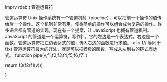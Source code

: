 Imprv rdablt   管道运算符



管道运算符
Unix 操作系统有一个管道机制（pipeline），可以把前一个操作的值传给后一个操作。这个机制非常有用，使得简单的操作可以组合成为复杂的操作。许多语言都有管道的实现，现在有一个提案，让 JavaScript 也拥有管道机制。
JavaScript 的管道是一个运算符，写作|>。它的左边是一个表达式，右边是一个函数。管道运算符把左边表达式的值，传入右边的函数进行求值。
x |> f// 等同于f(x)
管道运算符最大的好处，就是可以把嵌套的函数，写成从左到右的链式表达式。
function  pipe(v,f1,f2,f3,f4,f5,f6,f7)
{

   return f3(f2(f1(v)))

}

